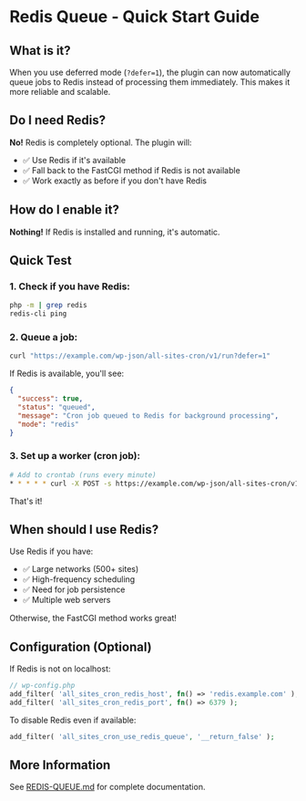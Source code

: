 # Redis Queue - Quick Start Guide

## What is it?

When you use deferred mode (`?defer=1`), the plugin can now automatically queue jobs to Redis instead of processing them immediately. This makes it more reliable and scalable.

## Do I need Redis?

**No!** Redis is completely optional. The plugin will:
- ✅ Use Redis if it's available
- ✅ Fall back to the FastCGI method if Redis is not available
- ✅ Work exactly as before if you don't have Redis

## How do I enable it?

**Nothing!** If Redis is installed and running, it's automatic.

## Quick Test

### 1. Check if you have Redis:
```bash
php -m | grep redis
redis-cli ping
```

### 2. Queue a job:
```bash
curl "https://example.com/wp-json/all-sites-cron/v1/run?defer=1"
```

If Redis is available, you'll see:
```json
{
  "success": true,
  "status": "queued",
  "message": "Cron job queued to Redis for background processing",
  "mode": "redis"
}
```

### 3. Set up a worker (cron job):
```bash
# Add to crontab (runs every minute)
* * * * * curl -X POST -s https://example.com/wp-json/all-sites-cron/v1/process-queue
```

That's it!

## When should I use Redis?

Use Redis if you have:
- ✅ Large networks (500+ sites)
- ✅ High-frequency scheduling
- ✅ Need for job persistence
- ✅ Multiple web servers

Otherwise, the FastCGI method works great!

## Configuration (Optional)

If Redis is not on localhost:

```php
// wp-config.php
add_filter( 'all_sites_cron_redis_host', fn() => 'redis.example.com' );
add_filter( 'all_sites_cron_redis_port', fn() => 6379 );
```

To disable Redis even if available:

```php
add_filter( 'all_sites_cron_use_redis_queue', '__return_false' );
```

## More Information

See [REDIS-QUEUE.md](REDIS-QUEUE.md) for complete documentation.
